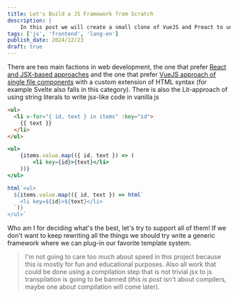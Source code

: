 ```yaml
---
title: Let's Build a JS Framework from Scratch
description: |
    In this post we will create a small clone of VueJS and Preact to understand how they work internally.
tags: ['js', 'frontend', 'lang-en']
publish_date: 2024/12/23
draft: true
---
```


There are two main factions in web development, the one that prefer [React and JSX-based approaches](https://legacy.reactjs.org/docs/introducing-jsx.html) and the one that prefer [VueJS approach of single file components](https://vuejs.org/guide/scaling-up/sfc.html) with a custom extension of HTML syntax (for example Svelte also falls in this category). There is also the Lit-approach of using string literals to write jsx-like code in vanilla js

<!-- prettier-ignore -->
```html
<ul>
  <li v-for="{ id, text } in items" :key="id">
    {{ text }}
  </li>
</ul>
```

```jsx
<ul>
    {items.value.map(({ id, text }) => (
        <li key={id}>{text}</li>
    ))}
</ul>
```

<!-- prettier-ignore -->
```js
html`<ul>
  ${items.value.map(({ id, text }) => html`
    <li key=${id}>${text}</li>
  `)}
</ul>`
```

Who am I for deciding what's the best, let's try to support all of them! If we don't want to keep rewriting all the things we should try write a generic framework where we can plug-in our favorite template system.

> I'm not going to care too much about speed in this project because this is mostly for fun and educational purposes. Also all work that could be done using a compilation step that is not trivial jsx to js transpilation is going to be banned (_this is post_ isn't about compilers, maybe one about compilation will come later).
